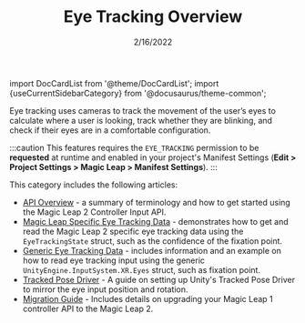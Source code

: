 ﻿---
id: eye-tracking-overview
title: Eye Tracking Overview
sidebar_position: 1
date: 2/16/2022
tags: [Unity, Eye Tracking, Input, Overview]
keywords: [Unity, Eye Tracking, Input, Overview]
---
import DocCardList from '@theme/DocCardList';
import {useCurrentSidebarCategory} from '@docusaurus/theme-common';

Eye tracking uses cameras to track the movement of the user’s eyes to  calculate where a user is looking, track whether they are blinking, and check if their eyes are in a comfortable configuration.

:::caution
This features requires the `EYE_TRACKING` permission to be **requested** at runtime and enabled in your project's Manifest Settings (**Edit > Project Settings > Magic Leap > Manifest Settings**).
:::

This category includes the following articles:

- [API Overview](/versioned_docs/version-03-Jan-2023/guides/unity/input/eye-tracking/eye-tracking-api-overview.md) - a summary of terminology and how to get started using the Magic Leap 2 Controller Input API.
- [Magic Leap Specific Eye Tracking Data](/versioned_docs/version-03-Jan-2023/guides/unity/input/eye-tracking/eye-tracking-subsystem-extension.md) - demonstrates how to get and read the Magic Leap 2 specific eye tracking data using the `EyeTrackingState` struct, such as the confidence of the fixation point.
- [Generic Eye Tracking Data](/versioned_docs/version-03-Jan-2023/guides/unity/input/eye-tracking/unity-input-system-eye-tracking-input.md) - includes information and an example on how to read eye tracking input using the generic `UnityEngine.InputSystem.XR.Eyes` struct, such as fixation point.
- [Tracked Pose Driver](/versioned_docs/version-03-Jan-2023/guides/unity/input/eye-tracking/tracked-pose-driver-eye-tracking.md) - A guide on setting up Unity's Tracked Pose Driver to mirror the eye input position and rotation.
- [Migration Guide](/versioned_docs/version-03-Jan-2023/guides/unity/input/eye-tracking/eye-tracking-porting-guide.md) - Includes details on upgrading your Magic Leap 1 controller API to the Magic Leap 2.

<DocCardList items={useCurrentSidebarCategory().items}/>
